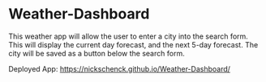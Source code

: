 # Weather-Dashboard

This weather app will allow the user to enter a city into the search form. This will display the current day forecast, and the next 5-day forecast. The city will be saved as
a button below the search form.

Deployed App: https://nickschenck.github.io/Weather-Dashboard/
